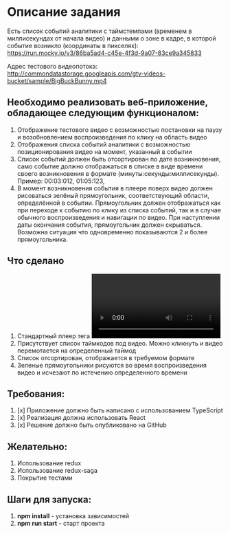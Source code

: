 # Описание задания 

Есть список событий аналитики с таймстемпами (временем в миллисекундах от начала видео) и данными о зоне в кадре, в которой событие возникло (координаты в пикселях):
https://run.mocky.io/v3/86ba5ad4-c45e-4f3d-9a07-83ce9a345833

Адрес тестового видеопотока:
http://commondatastorage.googleapis.com/gtv-videos-bucket/sample/BigBuckBunny.mp4

## Необходимо реализовать веб-приложение, обладающее следующим функционалом:
1. Отображение тестового видео с возможностью постановки на паузу и возобновлением воспроизведения по клику на область видео
2. Отображения списка событий аналитики с возможностью позиционирования видео на момент, указанный в событии
3. Список событий должен быть отсортирован по дате возникновения, само событие должно отображаться в списке в виде времени своего возникновения в формате (минуты:секунды:миллисекунды). Пример: 00:03:012, 01:05:123,
4. В момент возникновения события в плеере поверх видео должен рисоваться зелёный прямоугольник, соответствующий области, определённой в событии. Прямоугольник должен отображаться как при переходе к событию по клику из списка событий, так и в случае обычного воспроизведения и навигации по видео. При наступлении даты окончания события, прямоугольник должен скрываться. Возможна ситуация что одновременно показываются 2 и более прямоугольника.

## Что сделано
1. Стандартный плеер тега <video> позволяет использовать функционал постановки на паузу и возобновления проигрывания по клику на область видео из коробки 
2. Присутствует список таймкодов под видео. Можно кликнуть и видео перемотается на определенный таймод
3. Список отсортирован, отображается в требуемом формате
4. Зеленые прямоугольники рисуются во время воспроизведения видео и исчезают по истечению определенного времени

## Требования:
1. [x] Приложение должно быть написано с использованием TypeScript
2. [x] Реализация должна использовать React
3. [x] Решение должно быть опубликовано на GitHub

## Желательно:
1. Использование redux
2. Использование redux-saga
3. Покрытие тестами


## Шаги для запуска:

1. <b>npm install</b> - установка зависимостей
2. <b>npm run start</b> - старт проекта
